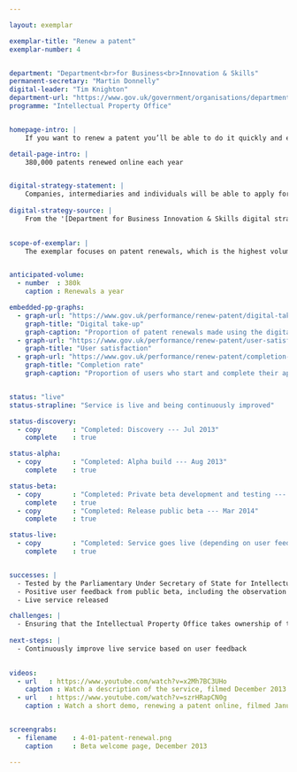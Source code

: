```yaml
---

layout: exemplar

exemplar-title: "Renew a patent"
exemplar-number: 4


department: "Department<br>for Business<br>Innovation & Skills"
permanent-secretary: "Martin Donnelly"
digital-leader: "Tim Knighton"
department-url: "https://www.gov.uk/government/organisations/department-for-business-innovation-skills"
programme: "Intellectual Property Office"


homepage-intro: |
    If you want to renew a patent you’ll be able to do it quickly and easily online

detail-page-intro: |
    380,000 patents renewed online each year


digital-strategy-statement: |
    Companies, intermediaries and individuals will be able to apply for, track and manage their Patents, Trade Marks and Designs in a simple to use and integrated on-line service that is far easier and more convenient to use than the current paper based approach.
    
digital-strategy-source: |
    From the '[Department for Business Innovation & Skills digital strategy](http://discuss.bis.gov.uk/digitalstrategy/page/7/)' --- December 2012
    

scope-of-exemplar: |
    The exemplar focuses on patent renewals, which is the highest volume transaction and the one most regularly demanded by the Intellectual Property Office's users. Patent renewals is a pathfinder for a digital service that manages the lifecycle of an intellectual property right, from application to grant to renewal. The Intellectual Property Office has been using agile development for 2+ years and is currently considering a genuine agile business transformation programme to fully align its digital services with the improved business process.


anticipated-volume:
  - number  : 380k
    caption : Renewals a year

embedded-pp-graphs:
  - graph-url: "https://www.gov.uk/performance/renew-patent/digital-takeup"
    graph-title: "Digital take-up"
    graph-caption: "Proportion of patent renewals made using the digital service"
  - graph-url: "https://www.gov.uk/performance/renew-patent/user-satisfaction"
    graph-title: "User satisfaction"
  - graph-url: "https://www.gov.uk/performance/renew-patent/completion-rate"
    graph-title: "Completion rate"
    graph-caption: "Proportion of users who start and complete their application using the digital service"


status: "live"
status-strapline: "Service is live and being continuously improved"

status-discovery:
  - copy        : "Completed: Discovery --- Jul 2013"
    complete    : true

status-alpha:
  - copy        : "Completed: Alpha build --- Aug 2013"
    complete    : true

status-beta:
  - copy        : "Completed: Private beta development and testing --- Aug 2013 to Mar 2014"
    complete    : true
  - copy        : "Completed: Release public beta --- Mar 2014"
    complete    : true

status-live:
  - copy        : "Completed: Service goes live (depending on user feedback) --- Jul 2014"
    complete    : true


successes: |
  - Tested by the Parliamentary Under Secretary of State for Intellectual Property
  - Positive user feedback from public beta, including the observation that completing the transaction was ‘a doddle’
  - Live service released

challenges: |
  - Ensuring that the Intellectual Property Office takes ownership of the ongoing development of the service once live
  
next-steps: |
  - Continuously improve live service based on user feedback
  

videos:
  - url   : https://www.youtube.com/watch?v=x2Mh7BC3UHo
    caption : Watch a description of the service, filmed December 2013
  - url   : https://www.youtube.com/watch?v=szrHRapCN0g
    caption : Watch a short demo, renewing a patent online, filmed January 2014


screengrabs:
  - filename    : 4-01-patent-renewal.png
    caption     : Beta welcome page, December 2013

---
```




